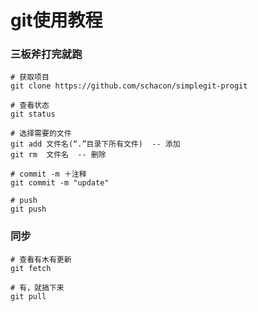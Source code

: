 # git使用教程


### 三板斧打完就跑

```git
# 获取项目
git clone https://github.com/schacon/simplegit-progit

# 查看状态
git status

# 选择需要的文件
git add 文件名(“.”目录下所有文件)  -- 添加
git rm  文件名  -- 删除

# commit -m ＋注释
git commit -m "update"

# push
git push 
```



### 同步

```
# 查看有木有更新 
git fetch

# 有，就搞下来
git pull 
```

